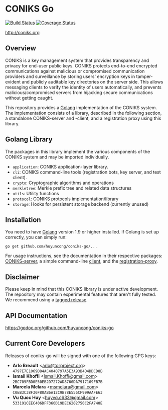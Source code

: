 # CONIKS Go

[![Build Status](https://travis-ci.org/huyuncong/coniks-go.svg?branch=master)](https://travis-ci.org/huyuncong/coniks-go)
[![Coverage Status](https://coveralls.io/repos/github/huyuncong/coniks-go/badge.svg?branch=master&dummy=1)](https://coveralls.io/github/huyuncong/coniks-go)

http://coniks.org

## Overview

CONIKS is a key management system that provides transparency and privacy
for end-user public keys.
CONIKS protects end-to-end encrypted communications against malicious or
compromised communication providers and surveillance by storing users'
encryption keys in tamper-evident and publicly auditable
key directories on the server side.
This allows messaging clients to verify the identity of
users automatically, and prevents malicious/compromised servers from
hijacking secure communications without getting caught.

This repository provides a [Golang](https://golang.org) implementation of the
CONIKS system. The implementation consists of a library, described in the
following section, a standalone CONIKS-server and -client, and a registration
proxy using this library.

## Golang Library

The packages in this library implement the various components of the CONIKS
system and may be imported individually.

- `application`: CONIKS application-layer library.
- `cli`: CONIKS command-line tools (registration bots, key server, and test client).
- `crypto`: Cryptographic algorithms and operations
- `merkletree`: Merkle prefix tree and related data structures
- `utils`: Utility functions
- `protocol`: CONIKS protocols implementation/library
- `storage`: Hooks for persistent storage backend (currently unused)

## Installation

You need to have [Golang](https://golang.org/doc/install) version 1.9 or higher installed.
If Golang is set up correctly, you can simply run:
```
go get github.com/huyuncong/coniks-go/...
```

For usage instructions, see the documentation in their respective packages: [CONIKS-server](cli/coniksserver), a
simple command-line [client](cli/coniksclient), and the [registration-proxy](cli/coniksbot).

## Disclaimer

Please keep in mind that this CONIKS library is under active development.
The repository may contain experimental features that aren't fully tested.
We recommend using a [tagged release](https://github.com/huyuncong/coniks-go/releases).

## API Documentation

https://godoc.org/github.com/huyuncong/coniks-go

## Current Core Developers

Releases of coniks-go will be signed with one of the following GPG keys:

- **Arlo Breault** &lt;arlo@torproject.org&gt; `4797E7E1069D84AC4040797A5E3A93B4D4DDCD8B`
- **Ismail Khoffi** &lt;Ismail.Khoffi@gmail.com&gt; `2BC709FBD0E50EB2D7272AD8760DA7917109FB7B`
- **Marcela Melara** &lt;msmelara@gmail.com&gt; `C0EB3C38F30F80AB6A12C9B78E556CF999AAFE63`
- **Vu Quoc Huy** &lt;huyvq.c633@gmail.com&gt; `533191CEEC406DFF360D19DEC6202750C2FA740E`
